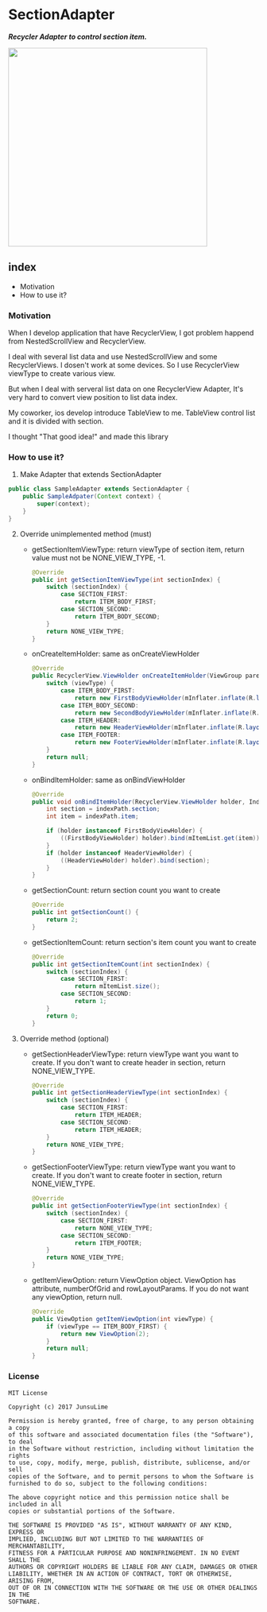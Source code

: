 # SectionAdapter

***Recycler Adapter to control section item.***

<img src="https://cloud.githubusercontent.com/assets/17852124/26753991/f83a0a80-48ac-11e7-946c-9c20917ce6bf.png" width="400" />


## index

* Motivation
* How to use it?

### Motivation

When I develop application that have RecyclerView, I got problem happend from NestedScrollView and RecyclerView.

I deal with several list data and use NestedScrollView and some RecyclerViews. I dosen't work at some devices.  So I use RecyclerView viewType to create various view.

But when I deal with serveral list data on one RecyclerView Adapter, It's very hard to convert view position to list data index.

My coworker, ios develop introduce TableView to me. TableView control list and it is divided with section.

I thought "That good idea!" and made this library


### How to use it?

1) Make Adapter that extends SectionAdapter

```java
public class SampleAdapter extends SectionAdapter {
    public SampleAdpater(Context context) {
        super(context);
    }
}
```

2) Override unimplemented method (must)
    * getSectionItemViewType: return viewType of section item, return value must not be NONE_VIEW_TYPE, -1.
        ```java
        @Override
        public int getSectionItemViewType(int sectionIndex) {
            switch (sectionIndex) {
                case SECTION_FIRST:
                    return ITEM_BODY_FIRST;
                case SECTION_SECOND:
                    return ITEM_BODY_SECOND;
            }
            return NONE_VIEW_TYPE;
        }
        ```
    
    * onCreateItemHolder: same as onCreateViewHolder
        ```java
        @Override
        public RecyclerView.ViewHolder onCreateItemHolder(ViewGroup parent, int viewType) {
            switch (viewType) {
                case ITEM_BODY_FIRST:
                    return new FirstBodyViewHolder(mInflater.inflate(R.layout.item_body_first, parent ,false));
                case ITEM_BODY_SECOND:
                    return new SecondBodyViewHolder(mInflater.inflate(R.layout.item_body_second, parent, false));
                case ITEM_HEADER:
                    return new HeaderViewHolder(mInflater.inflate(R.layout.item_header, parent, false));
                case ITEM_FOOTER:
                    return new FooterViewHolder(mInflater.inflate(R.layout.item_footer, parent, false));
            }
            return null;
        }
        ```
    
    * onBindItemHolder: same as onBindViewHolder
        ```java
        @Override
        public void onBindItemHolder(RecyclerView.ViewHolder holder, IndexPath indexPath) {
            int section = indexPath.section;
            int item = indexPath.item;

            if (holder instanceof FirstBodyViewHolder) {
                ((FirstBodyViewHolder) holder).bind(mItemList.get(item));
            }
            if (holder instanceof HeaderViewHolder) {
                ((HeaderViewHolder) holder).bind(section);
            }
        }
        ```
    
    * getSectionCount: return section count you want to create
        ```java
        @Override
        public int getSectionCount() {
            return 2;
        }
        ```
        
    * getSectionItemCount: return section's item count you want to create
        ```java
        @Override
        public int getSectionItemCount(int sectionIndex) {
            switch (sectionIndex) {
                case SECTION_FIRST:
                    return mItemList.size();
                case SECTION_SECOND:
                    return 1;
            }
            return 0;
        }
        ```
3) Override method (optional)
    * getSectionHeaderViewType: return viewType want you want to create. If you don't want to create header in section, return NONE_VIEW_TYPE.
        ```java
        @Override
        public int getSectionHeaderViewType(int sectionIndex) {
            switch (sectionIndex) {
                case SECTION_FIRST:
                    return ITEM_HEADER;
                case SECTION_SECOND:
                    return ITEM_HEADER;
            }
            return NONE_VIEW_TYPE;
        }
        ```
    
    * getSectionFooterViewType: return viewType want you want to create. If you don't want to create footer in section, return NONE_VIEW_TYPE.
        ```java
        @Override
        public int getSectionFooterViewType(int sectionIndex) {
            switch (sectionIndex) {
                case SECTION_FIRST:
                    return NONE_VIEW_TYPE;
                case SECTION_SECOND:
                    return ITEM_FOOTER;
            }
            return NONE_VIEW_TYPE;
        }
        ```
    * getItemViewOption: return ViewOption object. ViewOption has attribute, numberOfGrid and rowLayoutParams. If you do not want any viewOption, return null.
        ```java
        @Override
        public ViewOption getItemViewOption(int viewType) {
            if (viewType == ITEM_BODY_FIRST) {
                return new ViewOption(2);
            }
            return null;
        }
        ```

### License

```
MIT License

Copyright (c) 2017 JunsuLime

Permission is hereby granted, free of charge, to any person obtaining a copy
of this software and associated documentation files (the "Software"), to deal
in the Software without restriction, including without limitation the rights
to use, copy, modify, merge, publish, distribute, sublicense, and/or sell
copies of the Software, and to permit persons to whom the Software is
furnished to do so, subject to the following conditions:

The above copyright notice and this permission notice shall be included in all
copies or substantial portions of the Software.

THE SOFTWARE IS PROVIDED "AS IS", WITHOUT WARRANTY OF ANY KIND, EXPRESS OR
IMPLIED, INCLUDING BUT NOT LIMITED TO THE WARRANTIES OF MERCHANTABILITY,
FITNESS FOR A PARTICULAR PURPOSE AND NONINFRINGEMENT. IN NO EVENT SHALL THE
AUTHORS OR COPYRIGHT HOLDERS BE LIABLE FOR ANY CLAIM, DAMAGES OR OTHER
LIABILITY, WHETHER IN AN ACTION OF CONTRACT, TORT OR OTHERWISE, ARISING FROM,
OUT OF OR IN CONNECTION WITH THE SOFTWARE OR THE USE OR OTHER DEALINGS IN THE
SOFTWARE.
```

